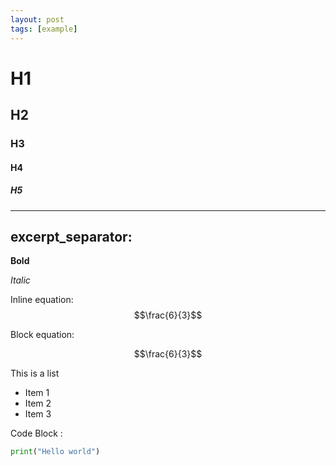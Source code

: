 ```yaml
---
layout: post
tags: [example]
---
```


# H1
## H2
### H3
#### H4
##### H5

---
excerpt_separator: <!--more-->
---

**Bold**

*Italic*

Inline equation: $$\frac{6}{3}$$

Block equation:  

$$\frac{6}{3}$$

This is a list

- Item 1
- Item 2
- Item 3

Code Block :

```python
print("Hello world")
```
